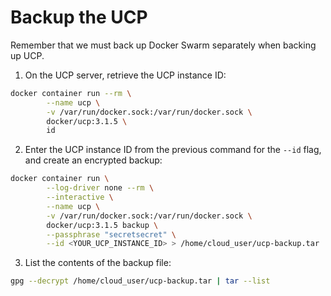 # Backup the UCP

Remember that we must back up Docker Swarm separately when backing up UCP.

1. On the UCP server, retrieve the UCP instance ID:

```zsh
docker container run --rm \
        --name ucp \
        -v /var/run/docker.sock:/var/run/docker.sock \
        docker/ucp:3.1.5 \
        id
```

2. Enter the UCP instance ID from the previous command for the `--id` flag, and create an encrypted backup:

```zsh
docker container run \
        --log-driver none --rm \
        --interactive \
        --name ucp \
        -v /var/run/docker.sock:/var/run/docker.sock \
        docker/ucp:3.1.5 backup \
        --passphrase "secretsecret" \
        --id <YOUR_UCP_INSTANCE_ID> > /home/cloud_user/ucp-backup.tar
```

3. List the contents of the backup file:

```zsh
gpg --decrypt /home/cloud_user/ucp-backup.tar | tar --list
```
